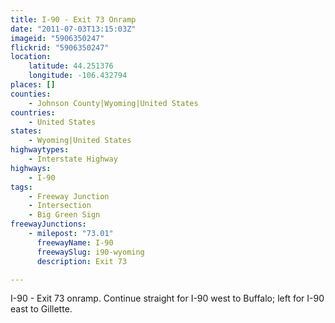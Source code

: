 ```yaml
---
title: I-90 - Exit 73 Onramp
date: "2011-07-03T13:15:03Z"
imageid: "5906350247"
flickrid: "5906350247"
location:
    latitude: 44.251376
    longitude: -106.432794
places: []
counties:
    - Johnson County|Wyoming|United States
countries:
    - United States
states:
    - Wyoming|United States
highwaytypes:
    - Interstate Highway
highways:
    - I-90
tags:
    - Freeway Junction
    - Intersection
    - Big Green Sign
freewayJunctions:
    - milepost: "73.01"
      freewayName: I-90
      freewaySlug: i90-wyoming
      description: Exit 73

---
```

I-90 - Exit 73 onramp.  Continue straight for I-90 west to Buffalo; left for I-90 east to Gillette.